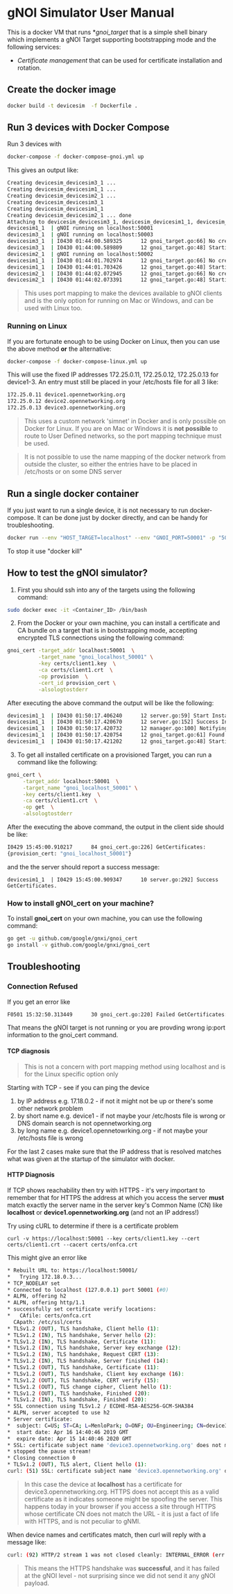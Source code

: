 # gNOI Simulator User Manual

This is a docker VM that runs  **gnoi_target* that is a simple shell binary which implements a gNOI Target supporting 
bootstrapping mode and the following services:

* *Certificate management* that can be used for certificate installation and rotation. 

## Create the docker image
```bash
docker build -t devicesim  -f Dockerfile .
```

## Run 3 devices with Docker Compose
Run 3 devices with 
```bash
docker-compose -f docker-compose-gnoi.yml up
```

This gives an output like:
```bash
Creating devicesim_devicesim3_1 ... 
Creating devicesim_devicesim1_1 ... 
Creating devicesim_devicesim2_1 ... 
Creating devicesim_devicesim3_1
Creating devicesim_devicesim1_1
Creating devicesim_devicesim2_1 ... done
Attaching to devicesim_devicesim3_1, devicesim_devicesim1_1, devicesim_devicesim2_1
devicesim1_1  | gNOI running on localhost:50001
devicesim3_1  | gNOI running on localhost:50003
devicesim3_1  | I0430 01:44:00.589325      12 gnoi_target.go:66] No credentials, setting Bootstrapping state.
devicesim3_1  | I0430 01:44:00.589809      12 gnoi_target.go:48] Starting gNOI server.
devicesim2_1  | gNOI running on localhost:50002
devicesim1_1  | I0430 01:44:01.702974      12 gnoi_target.go:66] No credentials, setting Bootstrapping state.
devicesim1_1  | I0430 01:44:01.703426      12 gnoi_target.go:48] Starting gNOI server.
devicesim2_1  | I0430 01:44:02.072945      12 gnoi_target.go:66] No credentials, setting Bootstrapping state.
devicesim2_1  | I0430 01:44:02.073391      12 gnoi_target.go:48] Starting gNOI server.
```

> This uses port mapping to make the devices available to gNOI clients and is the
> only option for running on Mac or Windows, and can be used with Linux too.

### Running on Linux
If you are fortunate enough to be using Docker on Linux, then you can use the
above method __or__ the alternative:

```bash
docker-compose -f docker-compose-linux.yml up
```

This will use the fixed IP addresses 172.25.0.11, 172.25.0.12, 172.25.0.13 for
device1-3. An entry must still be placed in your /etc/hosts file for all 3 like:
```bash
172.25.0.11 device1.opennetworking.org
172.25.0.12 device2.opennetworking.org
172.25.0.13 device3.opennetworking.org
```

> This uses a custom network 'simnet' in Docker and is only possible on Docker for Linux.
> If you are on Mac or Windows it is __not possible__ to route to User Defined networks,
> so the port mapping technique must be used.

> It is not possible to use the name mapping of the docker network from outside
> the cluster, so either the entries have to be placed in /etc/hosts or on some
> DNS server


## Run a single docker container
If you just want to run a single device, it is not necessary to run docker-compose.
It can be done just by docker directly, and can be handy for troubleshooting.
```bash
docker run --env "HOST_TARGET=localhost" --env "GNOI_PORT=50001" -p "50001:50001" devicesim
```
To stop it use "docker kill"

## How to test the gNOI simulator? 

1. First you should  ssh into any of the targets using the following command:
```bash
sudo docker exec -it <Container_ID> /bin/bash
```

2. From the Docker or your own machine, you can install  a certificate and CA bundle on a target that is in bootstrapping mode, accepting encrypted TLS connections using the following command:
```bash
gnoi_cert -target_addr localhost:50001  \
          -target_name "gnoi_localhost_50001" \
          -key certs/client1.key  \
          -ca certs/client1.crt  \
          -op provision  \
          -cert_id provision_cert \
          -alsologtostderr
```


After executing the above command the output will be like the following:
```bash
devicesim1_1  | I0430 01:50:17.406240      12 server.go:59] Start Install request.
devicesim1_1  | I0430 01:50:17.420670      12 server.go:152] Success Install request.
devicesim1_1  | I0430 01:50:17.420732      12 manager.go:100] Notifying for: 1 Certificates and 1 CA Certificates.
devicesim1_1  | I0430 01:50:17.420754      12 gnoi_target.go:61] Found Credentials, setting Provisioned state.
devicesim1_1  | I0430 01:50:17.421202      12 gnoi_target.go:48] Starting gNOI server.
```

3. To get all installed certificate on a provisioned Target, you can run a command like the following:
```bash
gnoi_cert \
     -target_addr localhost:50001  \
     -target_name "gnoi_localhost_50001" \
     -key certs/client1.key  \
     -ca certs/client1.crt  \
     -op get  \
     -alsologtostderr
```

After the executing the above command, the output in the client side should be like: 
```bash
I0429 15:45:00.910217      84 gnoi_cert.go:226] GetCertificates:
{provision_cert: "gnoi_localhost_50001"}
```

and the the server should report a success message: 
```
devicesim1_1  | I0429 15:45:00.909347      10 server.go:292] Success GetCertificates.
```

### How to install gNOI_cert on your machine? 
To install **gnoi_cert** on your own machine, you can use the following command: 
```bash
go get -u github.com/google/gnxi/gnoi_cert
go install -v github.com/google/gnxi/gnoi_cert
```

## Troubleshooting

### Connection Refused
If you get an error like
```bash
F0501 15:32:50.313449      30 gnoi_cert.go:220] Failed GetCertificates:rpc error: code = Unavailable desc = all SubConns are in TransientFailure, latest connection error: connection error: desc = "transport: Error while dialing dial tcp 127.0.0.1:50001: connect: connection refused"
```
That means the gNOI target is not running or you are provding wrong ip:port information to the gnoi_cert command. 


#### TCP diagnosis
> This is not a concern with port mapping method using localhost and is for 
> the Linux specific option only

Starting with TCP - see if you can ping the device
1. by IP address e.g. 17.18.0.2 - if not it might not be up or there's some
   other network problem
2. by short name e.g. device1 - if not maybe your /etc/hosts file is wrong or
   DNS domain search is not opennetworking.org
3. by long name e.g. device1.opennetowrking.org - if not maybe your /etc/hosts
   file is wrong

For the last 2 cases make sure that the IP address that is resolved matches what
was given at the startup of the simulator with docker.

#### HTTP Diagnosis
If TCP shows reachability then try with HTTPS - it's very important to remember
that for HTTPS the address at which you access the server **must** match exactly
the server name in the server key's Common Name (CN) like __localhost__ or
__device1.opennetworking.org__ (and not an IP address!)

Try using cURL to determine if there is a certificate problem
```
curl -v https://localhost:50001 --key certs/client1.key --cert certs/client1.crt --cacert certs/onfca.crt
```
This might give an error like
```bash
* Rebuilt URL to: https://localhost:50001/
*   Trying 172.18.0.3...
* TCP_NODELAY set
* Connected to localhost (127.0.0.1) port 50001 (#0)
* ALPN, offering h2
* ALPN, offering http/1.1
* successfully set certificate verify locations:
*   CAfile: certs/onfca.crt
  CApath: /etc/ssl/certs
* TLSv1.2 (OUT), TLS handshake, Client hello (1):
* TLSv1.2 (IN), TLS handshake, Server hello (2):
* TLSv1.2 (IN), TLS handshake, Certificate (11):
* TLSv1.2 (IN), TLS handshake, Server key exchange (12):
* TLSv1.2 (IN), TLS handshake, Request CERT (13):
* TLSv1.2 (IN), TLS handshake, Server finished (14):
* TLSv1.2 (OUT), TLS handshake, Certificate (11):
* TLSv1.2 (OUT), TLS handshake, Client key exchange (16):
* TLSv1.2 (OUT), TLS handshake, CERT verify (15):
* TLSv1.2 (OUT), TLS change cipher, Client hello (1):
* TLSv1.2 (OUT), TLS handshake, Finished (20):
* TLSv1.2 (IN), TLS handshake, Finished (20):
* SSL connection using TLSv1.2 / ECDHE-RSA-AES256-GCM-SHA384
* ALPN, server accepted to use h2
* Server certificate:
*  subject: C=US; ST=CA; L=MenloPark; O=ONF; OU=Engineering; CN=device3.opennetworking.org
*  start date: Apr 16 14:40:46 2019 GMT
*  expire date: Apr 15 14:40:46 2020 GMT
* SSL: certificate subject name 'device3.opennetworking.org' does not match target host name 'localhost'
* stopped the pause stream!
* Closing connection 0
* TLSv1.2 (OUT), TLS alert, Client hello (1):
curl: (51) SSL: certificate subject name 'device3.opennetworking.org' does not match target host name 'localhost'
```

> In this case the device at __localhost__ has a certificate for
> device3.opennetworking.org. HTTPS does not accept this as a valid certificate
> as it indicates someone might be spoofing the server. This happens today in
> your browser if you access a site through HTTPS whose certificate CN does not
> match the URL - it is just a fact of life with HTTPS, and is not peculiar to gNMI.

When device names and certificates match, then curl will reply with a message like:
```bash
curl: (92) HTTP/2 stream 1 was not closed cleanly: INTERNAL_ERROR (err 2)
```

> This means the HTTPS handshake was __successful__, and it has failed at the
> gNOI level - not surprising since we did not send it any gNOI payload.

